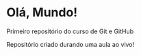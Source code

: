 # Olá, Mundo!
 Primeiro repositório do curso de Git e GitHub

Repositório criado durando uma aula ao vivo!